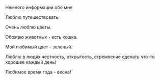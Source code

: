 Немного информации обо мне

Люблю путешествовать.

Очень люблю цветы.

Обожаю животных - есть кошка.

Мой любимый цвет - зеленый.

Люблю в людях честность, открытость, стремление сделать что-то хорошее каждый день!

Любимое время года - весна!